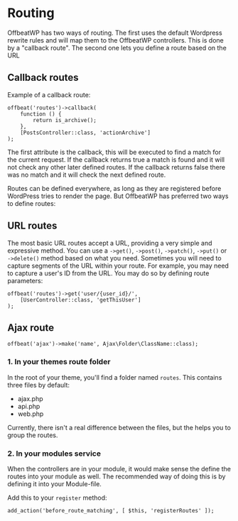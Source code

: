 # Routing

OffbeatWP has two ways of routing. The first uses the default Wordpress rewrite rules and will map them to the OffbeatWP controllers.
This is done by a "callback route". The second one lets you define a route based on the URL


## Callback routes

Example of a callback route:

```
offbeat('routes')->callback( 
    function () {
        return is_archive();
    },
    [PostsController::class, 'actionArchive']
);
```

The first attribute is the callback, this will be executed to find a match for the current request. If the callback returns true a match is found and it will not check any other later defined routes. If the callback returns false there was no match and it will check the next defined route. 

Routes can be defined everywhere, as long as they are registered before WordPress tries to render the page. But OffbeatWP has preferred two ways to define routes:

## URL routes

The most basic URL routes accept a URL, providing a very simple and expressive method. 
You can use a `->get()`, `->post()`, `->patch()`, `->put()` or  `->delete()` method based on what you need.
Sometimes you will need to capture segments of the URL within your route. For example, you may need to capture a user's ID from the URL. You may do so by defining route parameters:

```
offbeat('routes')->get('user/{user_id}/',
    [UserController::class, 'getThisUser']
);
```

## Ajax route

``` 
offbeat('ajax')->make('name', Ajax\Folder\ClassName::class);
```


### 1. In your themes route folder

In the root of your theme, you'll find a folder named `routes`. This contains three files by default:
- ajax.php
- api.php
- web.php

Currently, there isn't a real difference between the files, but the helps you to group the routes.

### 2. In your modules service

When the controllers are in your module, it would make sense the define the routes into your module as well. The recommended way of doing this is by defining it into your Module-file. 

Add this to your `register` method:

```
add_action('before_route_matching', [ $this, 'registerRoutes' ]);
```



